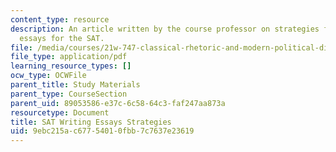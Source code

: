 ```yaml
---
content_type: resource
description: An article written by the course professor on strategies for writing
  essays for the SAT.
file: /media/courses/21w-747-classical-rhetoric-and-modern-political-discourse-fall-2009/9ebc215ac67754010fbb7c7637e23619_MIT21W_747_01F09_study12.pdf
file_type: application/pdf
learning_resource_types: []
ocw_type: OCWFile
parent_title: Study Materials
parent_type: CourseSection
parent_uid: 89053586-e37c-6c58-64c3-faf247aa873a
resourcetype: Document
title: SAT Writing Essays Strategies
uid: 9ebc215a-c677-5401-0fbb-7c7637e23619
---
```

